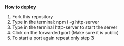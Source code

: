 **How to deploy**
1. Fork this repository
2. Type in the terminal: npm i -g http-server
3. Type in the terminal  http-server to start the server
4. Click on the forwarded port (Make sure it is public)
5. To start a port again repeat only step 3